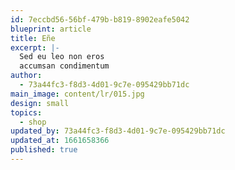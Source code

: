 ```yaml
---
id: 7eccbd56-56bf-479b-b819-8902eafe5042
blueprint: article
title: Eñe
excerpt: |-
  Sed eu leo non eros
  accumsan condimentum
author:
  - 73a44fc3-f8d3-4d01-9c7e-095429bb71dc
main_image: content/lr/015.jpg
design: small
topics:
  - shop
updated_by: 73a44fc3-f8d3-4d01-9c7e-095429bb71dc
updated_at: 1661658366
published: true
---
```

